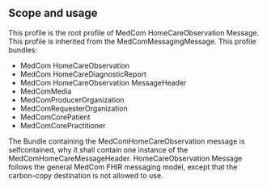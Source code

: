 ## Scope and usage
This profile is the root profile of MedCom HomeCareObservation Message. This profile is inherited from the MedComMessagingMessage. 
This profile bundles: 
* MedCom HomeCareObservation
* MedCom HomeCareDiagnosticReport
* MedCom HomeCareObservation MessageHeader
* MedComMedia 
* MedComProducerOrganization
* MedComRequesterOrganization
* MedComCorePatient
* MedComCorePractitioner

The Bundle containing the MedComHomeCareObservation message is selfcontained, why it shall contain one instance of the MedComHomeCareMessageHeader. 
HomeCareObservation Message follows the general MedCom FHIR messaging model, except that the carbon-copy destination is not allowed to use.